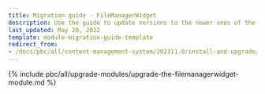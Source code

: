 ```yaml
---
title: Migration guide - FileManagerWidget
description: Use the guide to update versions to the newer ones of the FileManagerWidget module.
last_updated: May 20, 2022
template: module-migration-guide-template
redirect_from:
- /docs/pbc/all/content-management-system/202311.0/install-and-upgrade/upgrade-modules/upgrade-the-filemanagerwidget-module.html
---
```


{% include pbc/all/upgrade-modules/upgrade-the-filemanagerwidget-module.md %} <!-- To edit, see /_includes/pbc/all/upgrade-modules/upgrade-the-filemanagerwidget-module.md -->
